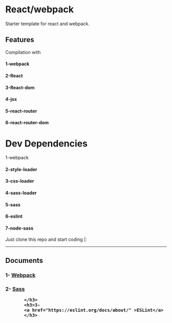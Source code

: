 <h1>React/webpack</h1>


   <p>Starter template for react and webpack.</p>
     <h2> Features</h2>
        Compilation with 
        <h4>
        1-<span style="background:green,color:white">webpack</span>
        <h4>
        <h4>
        2-<span>React</span> 
        </h4>
        <h4>
        3-<span>React-dom</span>
        </h4>
        <h4>
        4-<span>jsx</span> 
        </h4>
        <h4>
        5-<span>react-router</span>
        </h4>
        <h4>
        6-<span>react-router-dom</span>
        </h4>
         <h1>Dev Dependencies</h1>
             1-<span style="background:green,color:white">webpack</span>
        <h4>
        <h4>
        2-<span>style-loader</span> 
        </h4>
        <h4>
        3-<span>css-loader</span>
        </h4>
        <h4>
        4-<span>sass-loader</span> 
        </h4>
        <h4>
        5-<span>sass</span>
        </h4>
            <h4>
               6-<span>eslint</span>
        </h4>
        <h4>
           7-<span>node-sass</span></h4>
        Just clone this repo and start coding |:
           <hr/>
           <h2>Documents</h2>
           <h3>1-
           <a href="https://webpack.js.org/concepts/" >Webpack</a>
           </h3>
           <h3>2-
<a href="https://sass-lang.com/documentation" >Sass</a>
              
           </h3>
           <h3>3-
           <a href="https://eslint.org/docs/about/" >ESLint</a>
           </h3>
           
